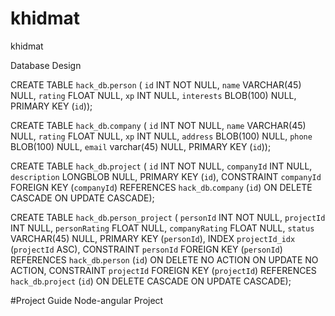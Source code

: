 # khidmat
khidmat


Database Design

CREATE TABLE `hack_db`.`person` (
  `id` INT NOT NULL,
  `name` VARCHAR(45) NULL,
  `rating` FLOAT NULL,
  `xp` INT NULL,
  `interests` BLOB(100) NULL,
  PRIMARY KEY (`id`));


CREATE TABLE `hack_db`.`company` (
  `id` INT NOT NULL,
  `name` VARCHAR(45) NULL,
  `rating` FLOAT NULL,
  `xp` INT NULL,
  `address` BLOB(100) NULL,
  `phone` BLOB(100) NULL,
  `email` varchar(45) NULL,
  PRIMARY KEY (`id`));


CREATE TABLE `hack_db`.`project` (
  `id` INT NOT NULL,
  `companyId` INT NULL,
  `description` LONGBLOB NULL,
  PRIMARY KEY (`id`),
  CONSTRAINT `companyId`
    FOREIGN KEY (`companyId`)
    REFERENCES `hack_db`.`company` (`id`)
    ON DELETE CASCADE
    ON UPDATE CASCADE);

CREATE TABLE `hack_db`.`person_project` (
  `personId` INT NOT NULL,
  `projectId` INT NULL,
  `personRating` FLOAT NULL,
  `companyRating` FLOAT NULL,
  `status` VARCHAR(45) NULL,
  PRIMARY KEY (`personId`),
  INDEX `projectId_idx` (`projectId` ASC),
  CONSTRAINT `personId`
    FOREIGN KEY (`personId`)
    REFERENCES `hack_db`.`person` (`id`)
    ON DELETE NO ACTION
    ON UPDATE NO ACTION,
  CONSTRAINT `projectId`
    FOREIGN KEY (`projectId`)
    REFERENCES `hack_db`.`project` (`id`)
    ON DELETE CASCADE
    ON UPDATE CASCADE);






#Project Guide
Node-angular Project
